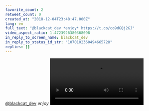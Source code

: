 ```yaml
---
favorite_count: 2
retweet_count: 0
created_at: "2018-12-04T23:48:47.000Z"
lang: en
full_text: "@blackcat_dev *enjoy* https://t.co/co9dGQj2GJ"
video_aspect_ratio: 1.4723926380368098
in_reply_to_screen_name: blackcat_dev
in_reply_to_status_id_str: "1070102360494665728"
replies: []
---
```


[@blackcat_dev](https://twitter.com/blackcat_dev) _enjoy_
![Embedded Video](https://twitter-media-coderbyheart.s3.eu-north-1.amazonaws.com/1070102649079504896-DtnErm3WkAAZKiT.mp4)
